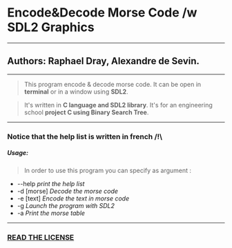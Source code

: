 # Encode&Decode Morse Code /w SDL2 Graphics
---
## Authors: Raphael Dray, Alexandre de Sevin.
---
> This program encode & decode morse code.
> It can be open in **terminal** or in a window using **SDL2**.


> It's written in __C language and SDL2 library__.
> It's for an engineering school **project C using Binary Search Tree**. 

---
### Notice that the help list is written in french /!\

##### Usage:
> In order to use this program you can specify as argument :
+  --help  		*print the help list*
+  -d [morse] 	*Decode the morse code*
+  -e [text]	*Encode the text in morse code*
+  -g 			*Launch the program with SDL2*
+  -a 			*Print  the morse table*
---
### [READ THE LICENSE](https://github.com/MrrRaph/Encode-Decode-Morse-Code/blob/master/LICENSE)

